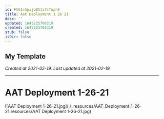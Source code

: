 ```yaml
---
id: FVG1s5pijo0I1i7sTuph6
title: Aat Deployment 1 26 21
desc: ''
updated: 1645225706319
created: 1645225706319
stub: false
isDir: false
---
```

My Template
---

_Created at 2021-02-19._
_Last updated at 2021-02-19._




---

# AAT Deployment 1-26-21


![AAT Deployment 1-26-21.jpg](./_resources/AAT_Deployment_1-26-21.resources/AAT Deployment 1-26-21.jpg)

